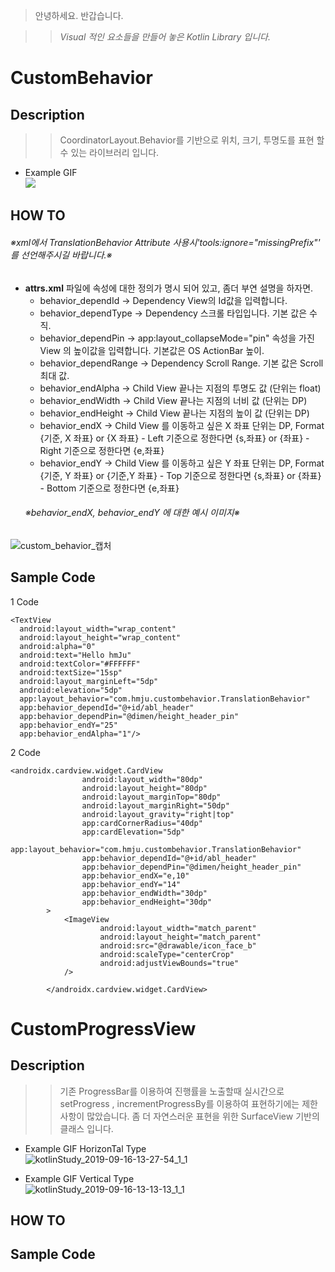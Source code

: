 > 안녕하세요. 반갑습니다.

>> _Visual 적인 요소들을 만들어 놓은 Kotlin Library 입니다._

# CustomBehavior

## __Description__
>> CoordinatorLayout.Behavior를 기반으로 위치, 크기, 투명도를 표현 할 수 있는 라이브러리 입니다.
- Example GIF <br>
![](https://user-images.githubusercontent.com/33802191/64616773-31201300-d418-11e9-92e4-86b52c6bccdd.gif)

## __HOW TO__

  ###### _※xml에서 TranslationBehavior Attribute 사용시\'tools:ignore="missingPrefix"\' 를 선언해주시길 바랍니다.※_
  
  - <b>attrs.xml</b> 파일에 속성에 대한 정의가 명시 되어 있고, 좀더 부연 설명을 하자면.
    - behavior_dependId     -> Dependency View의 Id값을 입력합니다.
    - behavior_dependType   -> Dependency 스크롤 타입입니다. 기본 값은 수직.
    - behavior_dependPin    -> app:layout_collapseMode="pin" 속성을 가진 View 의 높이값을 입력합니다. 기본값은 OS ActionBar 높이.
    - behavior_dependRange  -> Dependency Scroll Range. 기본 값은 Scroll 최대 값.
    - behavior_endAlpha     -> Child View 끝나는 지점의 투명도 값 (단위는 float)
    - behavior_endWidth     -> Child View 끝나는 지점의 너비 값 (단위는 DP)
    - behavior_endHeight    -> Child View 끝나는 지점의 높이 값 (단위는 DP)
    - behavior_endX         -> Child View 를 이동하고 싶은 X 좌표 단위는 DP, Format {기준, X 좌표} or {X 좌표}
          - Left 기준으로 정한다면 {s,좌표} or {좌표} 
          - Right 기준으로 정한다면 {e,좌표}
    - behavior_endY         -> Child View 를 이동하고 싶은 Y 좌표 단위는 DP, Format {기준, Y 좌표} or {기준,Y 좌표}
          - Top 기준으로 정한다면 {s,좌표} or {좌표} 
          - Bottom 기준으로 정한다면 {e,좌표}
    ###### _※behavior_endX, behavior_endY 에 대한 예시 이미지※_

![custom_behavior_캡처](https://user-images.githubusercontent.com/33802191/64620890-aa6f3400-d41f-11e9-9c88-0e53a6ee1c39.jpg)

## __Sample Code__

1 Code
```
<TextView
  android:layout_width="wrap_content"
  android:layout_height="wrap_content"
  android:alpha="0"
  android:text="Hello hmJu"
  android:textColor="#FFFFFF"
  android:textSize="15sp"
  android:layout_marginLeft="5dp"
  android:elevation="5dp"
  app:layout_behavior="com.hmju.custombehavior.TranslationBehavior"
  app:behavior_dependId="@+id/abl_header"
  app:behavior_dependPin="@dimen/height_header_pin"
  app:behavior_endY="25"
  app:behavior_endAlpha="1"/>
```
2 Code
```
<androidx.cardview.widget.CardView
                android:layout_width="80dp"
                android:layout_height="80dp"
                android:layout_marginTop="80dp"
                android:layout_marginRight="50dp"
                android:layout_gravity="right|top"
                app:cardCornerRadius="40dp"
                app:cardElevation="5dp"
                app:layout_behavior="com.hmju.custombehavior.TranslationBehavior"
                app:behavior_dependId="@+id/abl_header"
                app:behavior_dependPin="@dimen/height_header_pin"
                app:behavior_endX="e,10"
                app:behavior_endY="14"
                app:behavior_endWidth="30dp"
                app:behavior_endHeight="30dp"
        >
            <ImageView
                    android:layout_width="match_parent"
                    android:layout_height="match_parent"
                    android:src="@drawable/icon_face_b"
                    android:scaleType="centerCrop"
                    android:adjustViewBounds="true"
            />

        </androidx.cardview.widget.CardView>
```


# CustomProgressView

## __Description__
>> 기존 ProgressBar를 이용하여 진행률을 노출할때 실시간으로 setProgress , incrementProgressBy를 이용하여 표현하기에는 제한 사항이
많았습니다. 좀 더 자연스러운 표현을 위한 SurfaceView 기반의 클래스 입니다.
- Example GIF HorizonTal Type <br>
 ![kotlinStudy_2019-09-16-13-27-54_1_1](https://user-images.githubusercontent.com/33802191/64937883-f6dec780-d896-11e9-8ab6-d676f6cb7b18.gif)

- Example GIF Vertical Type <br>
![kotlinStudy_2019-09-16-13-13-13_1_1](https://user-images.githubusercontent.com/33802191/64937888-fa724e80-d896-11e9-849a-4412ddd8a64e.gif)


## __HOW TO__


## __Sample Code__
